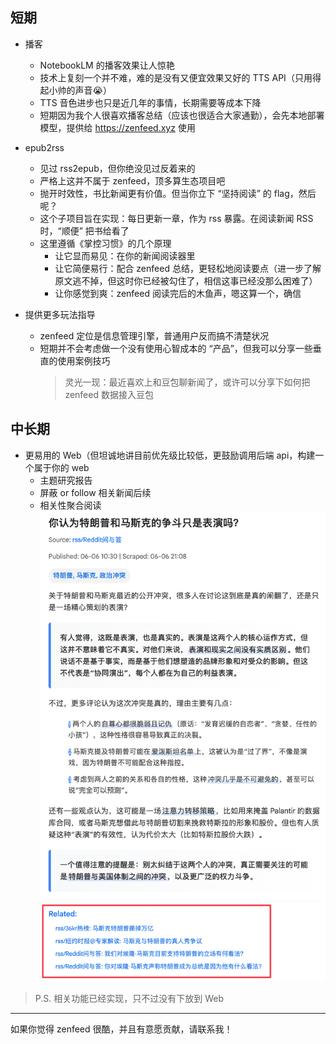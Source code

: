 ## 短期
* 播客
  * NotebookLM 的播客效果让人惊艳
  * 技术上复刻一个并不难，难的是没有又便宜效果又好的 TTS API（只用得起小帅的声音😭）
  * TTS 音色进步也只是近几年的事情，长期需要等成本下降
  * 短期因为我个人很喜欢播客总结（应该也很适合大家通勤），会先本地部署模型，提供给 https://zenfeed.xyz 使用

* epub2rss
  * 见过 rss2epub，但你绝没见过反着来的
  * 严格上这并不属于 zenfeed，顶多算生态项目吧
  * 抛开时效性，书比新闻更有价值。但当你立下 “坚持阅读” 的 flag，然后呢？
  * 这个子项目旨在实现：每日更新一章，作为 rss 暴露。在阅读新闻 RSS 时，“顺便” 把书给看了
  * 这里遵循《掌控习惯》的几个原理
    * 让它显而易见：在你的新闻阅读器里
    * 让它简便易行：配合 zenfeed 总结，更轻松地阅读要点（进一步了解原文逃不掉，但这时你已经被勾住了，相信这事已经没那么困难了）
    * 让你感觉到爽：zenfeed 阅读完后的木鱼声，嗯这算一个，确信

* 提供更多玩法指导
  * zenfeed 定位是信息管理引擎，普通用户反而搞不清楚状况
  * 短期并不会考虑做一个没有使用心智成本的 “产品”，但我可以分享一些垂直的使用案例技巧
    > 灵光一现：最近喜欢上和豆包聊新闻了，或许可以分享下如何把 zenfeed 数据接入豆包

## 中长期
* 更易用的 Web（但坦诚地讲目前优先级比较低，更鼓励调用后端 api，构建一个属于你的 web
  * 主题研究报告
  * 屏蔽 or follow 相关新闻后续
  * 相关性聚合阅读
  ![](images/web-reading-aggr.png)
> P.S. 相关功能已经实现，只不过没有下放到 Web

---

如果你觉得 zenfeed 很酷，并且有意愿贡献，请联系我！

